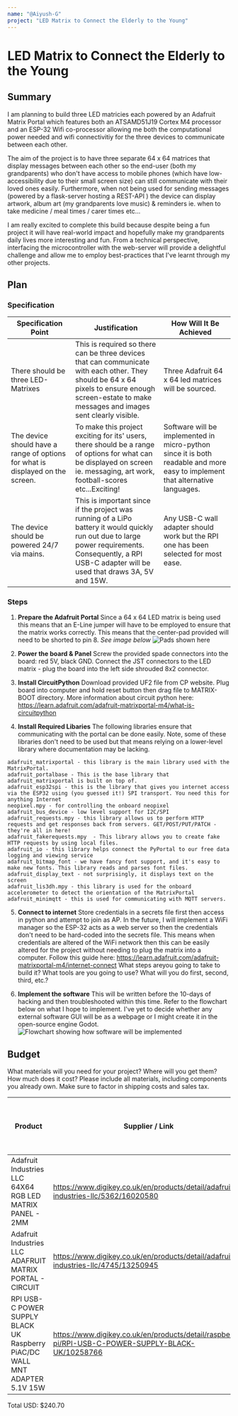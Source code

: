 ```yaml
---
name: "@Aiyush-G"
project: "LED Matrix to Connect the Elderly to the Young"
---
```


# LED Matrix to Connect the Elderly to the Young

## Summary
I am planning to build three LED matricies each powered by an Adafruit Matrix Portal which features both an ATSAMD51J19 Cortex M4 processor and an ESP-32 Wifi co-processor allowing me both the computational power needed and wifi connectivitiy for the three devices to communicate between each other. 

The aim of the project is to have three separate 64 x 64 matrices that display messages between each other so the end-user (both my grandparents) who don't have access to mobile phones (which have low-accessibility due to their small screen size) can still communicate with their loved ones easily.
Furthermore, when not being used for sending messages (powered by a flask-server hosting a REST-API ) the device can display artwork, album art (my grandparents love music) & reminders ie. when to take medicine / meal times / carer times etc...

I am really excited to complete this build because despite being a fun project it will have real-world impact and hopefully make my grandparents daily lives more interesting and fun. From a technical perspective, interfacing the microcontroller with the web-server will provide a delightful challenge and allow me to employ best-practices that I've learnt through my other projects.


## Plan
### Specification

| Specification Point                                                            | Justification                                                                                                                                                                                            | How Will It Be Achieved                                                                                                       |
|--------------------------------------------------------------------------------|----------------------------------------------------------------------------------------------------------------------------------------------------------------------------------------------------------|-------------------------------------------------------------------------------------------------------------------------------|
| There should be three LED-Matrixes                                               | This is required so there can be three devices that can communicate with each other. They should be 64 x 64 pixels to ensure enough screen-estate to make messages and images sent clearly visible.        | Three Adafruit 64 x 64 led matrices will be sourced.                                                                            |
| The device should have a range of options for what is displayed on the screen. | To make this project exciting for its' users, there should be a range of options for what can be displayed on screen ie. messaging, art work, football-scores etc...Exciting!                            | Software will be implemented in micro-python since it is both readable and more easy to implement that alternative languages. |
| The device should be powered 24/7 via mains.                                   | This is important since if the project was running of a LiPo battery it would quickly run out due to large power requirements. Consequently, a RPI USB-C adapter will be used that draws 3A, 5V and 15W. | Any USB-C wall adapter should work but the RPI one has been selected for most ease.                                           |

### Steps
1. **Prepare the Adafruit Portal**
Since a 64 x 64 LED matrix is being used this means that an E-Line jumper will have to be employed to ensure that the matrix works correctly. This means that the center-pad provided will need to be shorted to pin 8.
*See image below*
![Pads shown here](https://user-images.githubusercontent.com/55917505/211188243-13ae9154-3ded-4718-9e95-3e6048141a10.png)

2. **Power the board & Panel**
Screw the provided spade connectors into the board: red 5V, black GND. Connect the JST connectors to the LED matrix - plug the board into the left side shrouded 8x2 connector.

3. **Install CircuitPython**
Download provided UF2 file from CP website. Plug board into computer and hold reset button then drag file to MATRIX-BOOT directory.
More information about circuit python here: https://learn.adafruit.com/adafruit-matrixportal-m4/what-is-circuitpython

4. **Install Required Libaries**
The following libraries ensure that communicating with the portal can be done easily. Note, some of these libraries don't need to be used but that means relying on a lower-level library where documentation may be lacking.
```
adafruit_matrixportal - this library is the main library used with the MatrixPortal.
adafruit_portalbase - This is the base library that adafruit_matrixportal is built on top of.
adafruit_esp32spi - this is the library that gives you internet access via the ESP32 using (you guessed it!) SPI transport. You need this for anything Internet
neopixel.mpy - for controlling the onboard neopixel
adafruit_bus_device - low level support for I2C/SPI
adafruit_requests.mpy - this library allows us to perform HTTP requests and get responses back from servers. GET/POST/PUT/PATCH - they're all in here!
adafruit_fakerequests.mpy  - This library allows you to create fake HTTP requests by using local files.
adafruit_io - this library helps connect the PyPortal to our free data logging and viewing service
adafruit_bitmap_font - we have fancy font support, and it's easy to make new fonts. This library reads and parses font files.
adafruit_display_text - not surprisingly, it displays text on the screen
adafruit_lis3dh.mpy - this library is used for the onboard accelerometer to detect the orientation of the MatrixPortal
adafruit_minimqtt - this is used for communicating with MQTT servers.
```

5. **Connect to internet**
Store credentials in a secrets file first then access in python and attempt to join as AP. 
In the future, I will implement a WiFi manager so the ESP-32 acts as a web server so then the credentials don't need to be hard-coded into the secrets file. This means when credentials are altered of the WiFi network then this can be easily altered for the project without needing to plug the matrix into a computer.
Follow this guide here: https://learn.adafruit.com/adafruit-matrixportal-m4/internet-connect
What steps areyou going to take to build it? What tools are you going to use? What will you do first, second, third, etc.?

6. **Implement the software** 
This will be written before the 10-days of hacking and then troubleshooted within this time. Refer to the flowchart below on what I hope to implement.
I've yet to decide whether any external software GUI will be as a webpage or I might create it in the open-source engine Godot.
![Flowchart showing how software will be implemented](https://i.ibb.co/d08bN02/LED-Matrix-drawio.png)

## Budget

What materials will you need for your project? Where will you get them? How much does it cost? Please include all materials, including components you already own. Make sure to factor in shipping costs and sales tax.

| Product                                                                     | Supplier / Link                                                                                    | GBP - Unit Cost Ex Vat | USD - Unit Cost Ex Vat | Number | GBP - Unit Cost x Number (incl Vat) | USD - Unit Cost x Number (incl Vat) |
|-----------------------------------------------------------------------------|----------------------------------------------------------------------------------------------------|------------------------|------------------------|--------|-------------------------------------|-------------------------------------|
| Adafruit Industries LLC 64X64 RGB LED MATRIX PANEL - 2MM                    | https://www.digikey.co.uk/en/products/detail/adafruit-industries-llc/5362/16020580                 | 41.63                  | 49.95                  | 3      | 124.89                              | 149.85                              |
| Adafruit Industries LLC ADAFRUIT MATRIX PORTAL - CIRCUIT                    | https://www.digikey.co.uk/en/products/detail/adafruit-industries-llc/4745/13250945                 | 20.79                  | 24.95                  | 3      | 62.37                               | 74.85                               |
| RPI USB-C POWER SUPPLY BLACK UK Raspberry PiAC/DC WALL MNT ADAPTER 5.1V 15W | https://www.digikey.co.uk/en/products/detail/raspberry-pi/RPI-USB-C-POWER-SUPPLY-BLACK-UK/10258766 | 6.67                   | 8.00                   | 2      | 13.34                               | 16.00                               |

Total USD: $240.70
